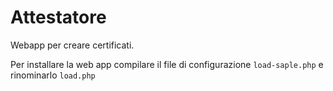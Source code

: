 # Attestatore
Webapp per creare certificati.

Per installare la web app compilare il file di configurazione ```load-saple.php``` e rinominarlo ```load.php```
